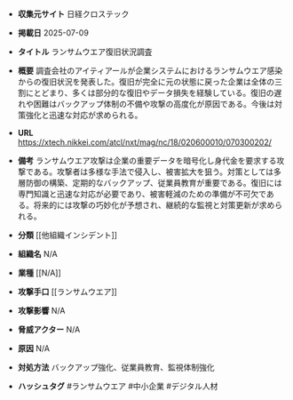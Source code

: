 - **収集元サイト**
日経クロステック

- **掲載日**
2025-07-09

- **タイトル**
ランサムウエア復旧状況調査

- **概要**
調査会社のアイティアールが企業システムにおけるランサムウエア感染からの復旧状況を発表した。復旧が完全に元の状態に戻った企業は全体の三割にとどまり、多くは部分的な復旧やデータ損失を経験している。復旧の遅れや困難はバックアップ体制の不備や攻撃の高度化が原因である。今後は対策強化と迅速な対応が求められる。

- **URL**
https://xtech.nikkei.com/atcl/nxt/mag/nc/18/020600010/070300202/

- **備考**
ランサムウエア攻撃は企業の重要データを暗号化し身代金を要求する攻撃である。攻撃者は多様な手法で侵入し、被害拡大を狙う。対策としては多層防御の構築、定期的なバックアップ、従業員教育が重要である。復旧には専門知識と迅速な対応が必要であり、被害軽減のための準備が不可欠である。将来的には攻撃の巧妙化が予想され、継続的な監視と対策更新が求められる。

- **分類**
[[他組織インシデント]]

- **組織名**
N/A

- **業種**
[[N/A]]

- **攻撃手口**
[[ランサムウエア]]

- **攻撃影響**
N/A

- **脅威アクター**
N/A

- **原因**
N/A

- **対処方法**
バックアップ強化、従業員教育、監視体制強化

- **ハッシュタグ**
#ランサムウエア #中小企業 #デジタル人材
